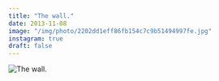 ```yaml
---
title: "The wall."
date: 2013-11-08
image: "/img/photo/2202dd1eff86fb154c7c9b51494997fe.jpg"
instagram: true
draft: false
---
```


![The wall.](/img/photo/2202dd1eff86fb154c7c9b51494997fe.jpg)
